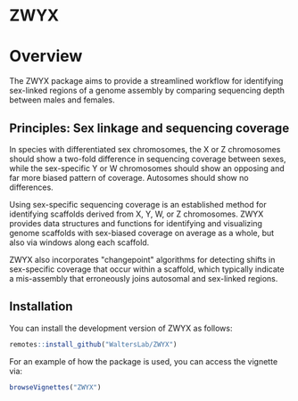 
# ZWYX

<!-- badges: start -->
<!-- badges: end -->

# Overview

The ZWYX package aims to provide a streamlined workflow for identifying sex-linked regions of a genome assembly by comparing sequencing depth between males and females.

## Principles: Sex linkage and sequencing coverage

In species with differentiated sex chromosomes, the X or Z chromosomes should show a two-fold difference in sequencing coverage between sexes, while the sex-specific Y or W chromosomes should show an opposing and far more biased pattern of coverage. Autosomes should show no differences.

Using sex-specific sequencing coverage is an established method for identifying scaffolds derived from X, Y, W, or Z chromosomes. ZWYX provides data structures and functions for identifying and visualizing genome scaffolds with sex-biased coverage on average as a whole, but also via windows along each scaffold. 

ZWYX also incorporates "changepoint" algorithms for detecting shifts in sex-specific coverage that occur within a scaffold, which typically indicate a mis-assembly that erroneously joins autosomal and sex-linked regions.

## Installation

You can install the development version of ZWYX as follows:

``` r
remotes::install_github("WaltersLab/ZWYX")
```

For an example of how the package is used, you can access the vignette via:

``` r
browseVignettes("ZWYX")
```

